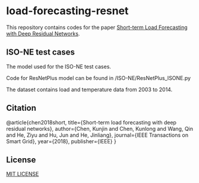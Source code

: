 # load-forecasting-resnet
This repository contains codes for the paper [Short-term Load Forecasting with Deep Residual Networks](https://ieeexplore.ieee.org/document/8372953).

## ISO-NE test cases
The model used for the ISO-NE test cases. 

Code for ResNetPlus model can be found in /ISO-NE/ResNetPlus_ISONE.py

The dataset contains load and temperature data from 2003 to 2014.

## Citation
@article{chen2018short,
  title={Short-term load forecasting with deep residual networks},
  author={Chen, Kunjin and Chen, Kunlong and Wang, Qin and He, Ziyu and Hu, Jun and He, Jinliang},
  journal={IEEE Transactions on Smart Grid},
  year={2018},
  publisher={IEEE}
}

## License
[MIT LICENSE](LICENSE)
